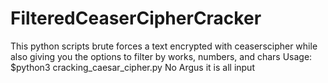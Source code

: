 # FilteredCeaserCipherCracker
This python scripts brute forces a text encrypted with ceaserscipher while also giving you the options to filter by works, numbers, and chars
Usage:
  $python3 cracking_caesar_cipher.py 
No Argus it is all input
